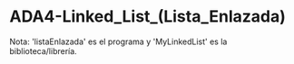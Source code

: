# ADA4-Linked_List_(Lista_Enlazada)
 Nota: 'listaEnlazada' es el programa y 'MyLinkedList' es la biblioteca/librería.

